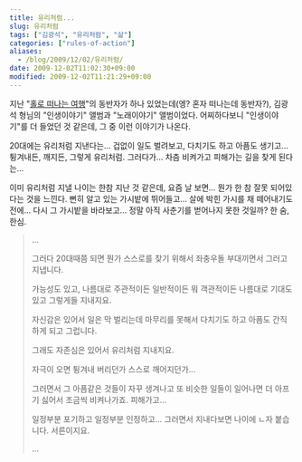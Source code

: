```yaml
---
title: 유리처럼...
slug: 유리처럼
tags: ["김광석", "유리처럼", "삶"]
categories: ["rules-of-action"]
aliases:
  - /blog/2009/12/02/유리처럼/
date: 2009-12-02T11:02:30+09:00
modified: 2009-12-02T11:21:29+09:00
---
```

지난
"[홀로 떠나는 여행](http://www.flickr.com/photos/yonghwan/sets/72157622835236272/)"의
동반자가 하나 있었는데(엥? 혼자 떠나는데 동반자?), 김광석 형님의
"인생이야기" 앨범과 "노래이야기" 앨범이었다. 어찌하다보니 "인생이야기"를
더 들었던 것 같은데, 그 중 이런 이야기가 나온다.

20대에는 유리처럼 지낸다는...
겁없이 일도 벌려보고, 다치기도 하고 아픔도 생기고...
튕겨내든, 깨지든, 그렇게 유리처럼.  그러다가...
차츰 비켜가고 피해가는 길을 찾게 된다는...

이미 유리처럼 지낼 나이는 한참 지난 것 같은데, 요즘 날 보면... 뭔가 한 참
잘못 되어있다는 것을 느낀다. 뻔히 알고 있는 가시밭에 뛰어들고... 살에 박힌
가시를 채 떼어내기도 전에... 다시 그 가시밭을 바라보고... 정말 아직 사춘기를
벋어나지 못한 것일까? 한 숨, 한심.

> ...
> 
> 그러다 20대때쯤 되면 뭔가 스스로를 찾기 위해서 좌충우돌 부대끼면서 그러고
> 지냅니다.
> 
> 가능성도 있고, 나름대로 주관적이든 일반적이든 뭐 객관적이든 나름대로
> 기대도 있고 그렇게들 지내지요.  
> 
> 자신감은 있어서 일은 막 벌리는데 마무리를 못해서 다치기도 하고 아픔도
> 간직하게 되고 그럽니다.
> 
> 그래도 자존심은 있어서 유리처럼 지내지요.  
> 
> 자극이 오면 튕겨내 버리던가 스스로 깨어지던가...
> 
> 그러면서 그 아픔같은 것들이 자꾸 생겨나고 또 비슷한 일들이 일어나면
> 더 아프기 싫어서 조금씩 비켜나가죠. 피해가고...
> 
> 일정부분 포기하고 일정부분 인정하고... 그러면서 지내다보면 나이에 ㄴ자
> 붙습니다. 서른이지요.
> 
> ...  

